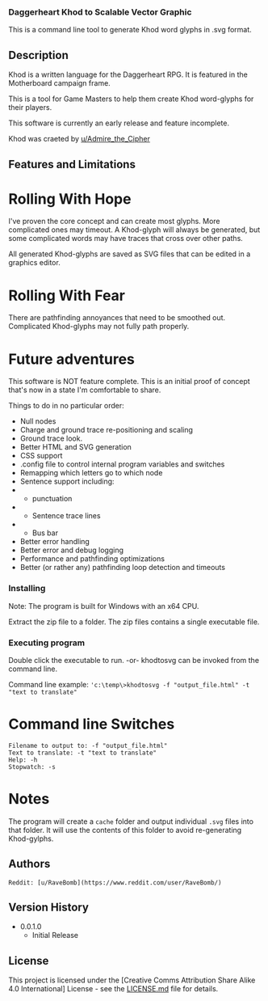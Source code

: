 ### Daggerheart Khod to Scalable Vector Graphic

This is a command line tool to generate Khod word glyphs in .svg format.

## Description

Khod is a written language for the Daggerheart RPG. It is featured in the Motherboard campaign frame.

This is a tool for Game Masters to help them create Khod word-glyphs for their players.

This software is currently an early release and feature incomplete.

Khod was craeted by [u/Admire_the_Cipher](https://www.reddit.com/user/Admire_the_Cipher/)

## Features and Limitations

# Rolling With Hope
I've proven the core concept and can create most glyphs. More complicated ones may timeout. A Khod-glyph will always be generated, but some complicated words may have traces that cross over other paths.

All generated Khod-glyphs are saved as SVG files that can be edited in a graphics editor.

# Rolling With Fear
There are pathfinding annoyances that need to be smoothed out. 
Complicated Khod-glyphs may not fully path properly.

# Future adventures
This software is NOT feature complete. This is an initial proof of concept that's now in a state I'm comfortable to share.

Things to do in no particular order:
* Null nodes
* Charge and ground trace re-positioning and scaling
* Ground trace look.
* Better HTML and SVG generation
* CSS support
* .config file to control internal program variables and switches
* Remapping which letters go to which node
* Sentence support including: 
* * punctuation
* * Sentence trace lines
* * Bus bar
* Better error handling 
* Better error and debug logging
* Performance and pathfinding optimizations
* Better (or rather any) pathfinding loop detection and timeouts


### Installing
Note: The program is built for Windows with an x64 CPU.

Extract the zip file to a folder. The zip files contains a single executable file.


### Executing program

Double click the executable to run.
-or- 
khodtosvg can be invoked from the command line.

Command line example: 
`'c:\temp\>khodtosvg -f "output_file.html" -t "text to translate"`

# Command line Switches 
```
Filename to output to: -f "output_file.html" 
Text to translate: -t "text to translate"
Help: -h
Stopwatch: -s
```

# Notes
The program will create a `cache` folder and output individual `.svg` files into that folder. It will use the contents of this folder to avoid re-generating Khod-gylphs.


## Authors
    Reddit: [u/RaveBomb](https://www.reddit.com/user/RaveBomb/)

## Version History
* 0.0.1.0
    * Initial Release

## License
This project is licensed under the [Creative Comms Attribution Share Alike 4.0 International] License - see the [LICENSE.md](LICENSE.md) file for details.